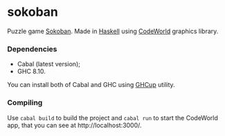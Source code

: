 # sokoban

Puzzle game [Sokoban](https://en.wikipedia.org/wiki/Sokoban). Made in [Haskell](https://www.haskell.org/) using [CodeWorld](https://code.world/doc-haskell/CodeWorld.html) graphics library.

### Dependencies
- Cabal (latest version);
- GHC 8.10.

You can install both of Cabal and GHC using [GHCup](https://www.haskell.org/ghcup/) utility.

### Compiling
Use `cabal build` to build the project and `cabal run` to start the CodeWorld app, that you can see at http://localhost:3000/.
